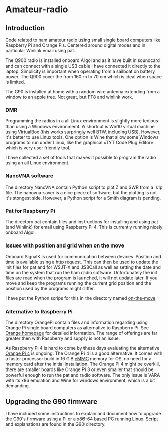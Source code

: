 # Amateur-radio
## Introduction
Code related to ham amateur radio using small single board computers
like Raspberry Pi and Orange Pis. Centered around digital modes and in
particular Winlink email using pat.

The Q900 radio is installed onboard Algol and as it have built in soundcard and
can connect with a single USB cable I have connected it directly to the laptop.
Simplicity is important when operating from a sailboat on battery power. The Q900
cover the from 160 m to 70 cm which is ideal when space is limited. 

The G90 is installed at home with a random wire antenna extending from a 
window to an apple tree. Not great, but FT8 and winlink work.  

### DMR
Programming the radios in a all Linux environment is slightly more tedious than
using a Windows environmemt. A shortcut is Win10 virtual machine using VirtualBox
(this works surpringly well BTW, including USB). 
However, it's better to use Linux tools. One option is Wine that allow some 
Windows programs to run under Linux, like the graphical «TYT Code Plug Editor» 
which is very user friendly tool. 

I have collected a set of tools that makes it possible to program the radio using 
an all Linux environment. 


### NanoVNA software
The directory NanoVNA contain Python script to plot Z and SWR from a
.s1p file.  The nanovna-saver is a nice piece of software, but the
plotting is not it's stongest side. However, a Python script for a Smith diagram 
is pending. 

### Pat for Raspberry Pi
The directory pat contain files and instructions for installing and using pat 
(and Winlink) for email using Raspberry Pi 4. This is currently running nicely 
onboard Algol. 

### Issues with position and grid when on the move
Onboard SignalK is used for communication between devices. Position
and time is available using a http request. This can then be used to
update the init files for pat and for WSJT-X and JS8Call as well as
setting the date and time on the system that run the ham radio
software. Unfortunately the init files are read when the program is
launched, it will not update later. If you move and keep the programs
running the current grid position and the position used by the
programs might differ.

I have put the Python scrips for this in the directory named 
[on-the-move](https://github.com/olewsaa/amateur-radio/blob/main/on-the-move).


### Alternative to Raspberry Pi 
The directory OrangePi contain files and information regarding 
using Orange Pi single board computers as alternative to Raspberry Pi.
See [Orange homepage](http://www.orangepi.org/) for detailed information.
The range of offerings are far greater then with Raspberry and supply is
not an issue. 

As Raspberry Pi 4 is hard to come by these days evaluating the
alternative 
[Orange Pi 4](http://www.orangepi.org/html/hardWare/computerAndMicrocontrollers/details/orange-pi-4-LTS.html) is ongoing. The Orange Pi 4 is a 
good alternative.  It comes with a faster processor build in 16 GiB 
[eMMC](https://en.wikipedia.org/wiki/MultiMediaCard#eMMC) 
memory for OS, no need for a memory card after the initial installation. 
The Orange Pi 4 might be overkill, there are smaller boards like Orange Pi 3 or
even smaller that should be powerful enough to run the pat and radio software. 
The only issue is VARA with its x86 emulation and Wine for windows 
environment, which is a bit demanding. 


## Upgrading the G90 firmware 
I have included some instructions to explain and document how to 
upgrade the G90's firmware using a Pi or a x86-64 based PC running Linux.
Script and explanations are found in the G90 directory.



